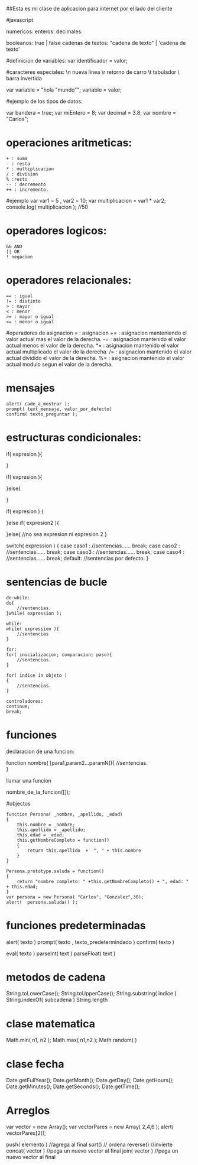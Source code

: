 ##Esta es mi clase de aplicacion para internet por el lado del cliente


#javascript

numericos:
	enteros: 
	decimales:

booleanos:
	true | false
cadenas de textos:
	"cadena de texto" | 'cadena de texto'

#definicion de variables:
var identificador = valor;

#caracteres especiales:
\n nueva linea
\r retorno de carro
\t tabulador
\\ barra invertida

var variable = "hola \"mundo\"";
	variable = valor;

#ejemplo de los tipos de datos:

var bandera = true;
var	miEntero = 8;
var decimal = 3.8;
var nombre = "Carlos";

# operaciones aritmeticas:
	+ : suma
	- : resta
	* : multiplicacion
	/ : division
	% :resto
	-- : decremento
	++ : incremento.

#ejemplo
var var1 = 5 , var2 = 10;
var multiplicacion = var1 * var2;
console.log( multiplicacion ); //50

# operadores logicos:
	&& AND
	|| OR
	! negacion

# operadores relacionales:
	== : igual
	!= : distinto
	> :	mayor
	< : menor
	>= : mayor o igual
	<= : menor o igual

#operadores de asignacion
	= : asignacion
	+= : asignacion manteniendo el valor actual mas el valor de la derecha.
	-= : asignacion mantenido el valor actual menos el valor de la derecha.
	*= : asignacion mantenido el valor actual multiplicado el valor de la derecha.
	/= : asignacion mantenido el valor actual dividido el valor de la derecha.
	%= : asignacion mantenido el valor actual modulo segun el valor de la derecha.

# mensajes

	alert( cade_a_mostrar );
	prompt( text_mensaje, valor_por_defecto)
	confirm( texto_preguntar );

# estructuras condicionales:
 
if( expresion ){
	
}

if( expresion ){
	
}else{
	
}

if( expresion )
{
	
}else if( expresion2 ){
	
}else{
	//no sea expresion ni expresion 2
}

switch( expression )
{
	case caso1 : 
		//sentencias......
		break;
	case caso2 : 
		//sentencias......
		break;
	case caso3 : 
		//sentencias......
		break;
	case caso4 : 
		//sentencias......
		break;
	default: 
		//sentencias por defecto.
}

# sentencias de bucle

	do-while:
	do{
		//sentencias.
	}while( expression );

	while:
	while( expression ){
		//sentencias
	}

	for:
	for( inicializacion; comparacion; paso){
		//sentencias.
	}

	for( indice in objeto )
	{
		//sentencias.
	}

	controladores:
	continue;
	break;

# funciones

declaracion de una funcion:

function nombre( [para1,param2...paramN]){
	//sentencias.	
}

llamar una funcion

nombre_de_la_funcion([]);

#objectos

	function Persona( _nombre, _apellido, _edad)
	{
		this.nombre = _nombre;
		this.apellido = _apellido;
		this.edad = _edad;
		this.getNombreCompleto = function()
		{
			return this.apellido  +  ", " + this.nombre
		}
	}

	Persona.prototype.saluda = function()
	{
		return "nombre completo: " +this.getNombreCompleto() + ", edad: " + this.edad;
	}
	var persona = new Persona( "Carlos", "Gonzalez",30);
	alert(  persona.saluda() );


	
# funciones predeterminadas

alert( texto )
prompt( texto , texto_predetermindado )
confirm( texto )

eval( texto )
parseInt( text )
parseFloat( text )

# metodos de cadena
String.toLowerCase();
String.toUpperCase();
String.substring( indice )
String.indexOf( subcadena )
String.length

# clase matematica
Math.min( n1, n2 );
Math.max( n1,n2 );
Math.random( )

# clase fecha
Date.getFullYear();
Date.getMonth();
Date.getDay();
Date.getHours();
Date.getMinutes();
Date.getSeconds();
Date.getTime(); 

# Arreglos
var vector = new Array();
var vectorPares = new Array( 2,4,6 );
alert( vectorPares[2]);

push( elemento )  //agrega al final
sort() 				// ordena
reverse() 			//invierte
concat( vector 	)	//pega un nuevo vector al final
join( vector ) 		//pega un nuevo vector al final





































































































